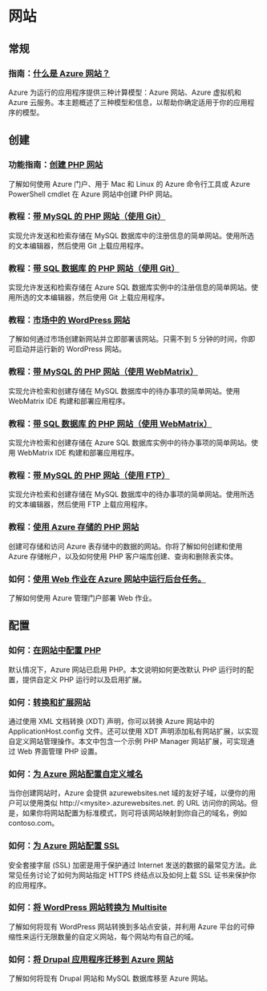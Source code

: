 <properties 
  pageTitle="Php-网站 - Azure 微软云"
  metakeywords="" 
  description="" 
  services="" 
  documentationCenter="php" 
  authors="" 
  manager="Tiffena" 
  editor="EricChen"/>


<h1 id="menu-php-websites">网站</h1>
<h2 id="header-0">常规</h2>
<h3>指南：<a href="/documentation/articles/fundamentals-application-models/#WebSites" ms.pgarea="content" ms.cmpgrp="body" ms.cmptyp="link" ms.cmpnm="什么是 Azure 网站？" ms.title="" km.title="" ms.interactiontype="1">什么是 Azure 网站？</a></h3>
<p>Azure 为运行的应用程序提供三种计算模型：Azure 网站、Azure 虚拟机和 Azure 云服务。本主题概述了三种模型和信息，以帮助你确定适用于你的应用程序的模型。</p>
<h2 id="header-1">创建</h2>
<h3>功能指南：<a href="/documentation/articles/web-sites-php-create-web-sites/" ms.pgarea="content" ms.cmpgrp="body" ms.cmptyp="link" ms.cmpnm="创建 PHP 网站" ms.title="" km.title="" ms.interactiontype="1">创建 PHP 网站</a></h3>
<p>了解如何使用 Azure 门户、用于 Mac 和 Linux 的 Azure 命令行工具或 Azure PowerShell cmdlet 在 Azure 网站中创建 PHP 网站。</p>
<h3>教程：<a href="/documentation/articles/web-sites-php-mysql-deploy-use-git/" ms.pgarea="content" ms.cmpgrp="body" ms.cmptyp="link" ms.cmpnm="带 MySQL 的 PHP 网站（使用 Git）" ms.title="" km.title="" ms.interactiontype="1">带 MySQL 的 PHP 网站（使用 Git）</a></h3>
<p>实现允许发送和检索存储在 MySQL 数据库中的注册信息的简单网站。使用所选的文本编辑器，然后使用 Git 上载应用程序。</p>
<h3>教程：<a href="/documentation/articles/web-sites-php-sql-database-deploy-use-git/" ms.pgarea="content" ms.cmpgrp="body" ms.cmptyp="link" ms.cmpnm="带 SQL 数据库 的 PHP 网站（使用 Git）" ms.title="" km.title="" ms.interactiontype="1">带 SQL 数据库 的 PHP 网站（使用 Git）</a></h3>
<p>实现允许发送和检索存储在 Azure SQL 数据库实例中的注册信息的简单网站。使用所选的文本编辑器，然后使用 Git 上载应用程序。</p>
<h3>教程：<a href="/documentation/articles/web-sites-php-web-site-gallery/" ms.pgarea="content" ms.cmpgrp="body" ms.cmptyp="link" ms.cmpnm="市场中的 WordPress 网站" ms.title="" km.title="" ms.interactiontype="1">市场中的 WordPress 网站</a></h3>
<p>了解如何通过市场创建新网站并立即部署该网站。只需不到 5 分钟的时间，你即可启动并运行新的 WordPress 网站。</p>
<h3>教程：<a href="/documentation/articles/web-sites-php-mysql-use-webmatrix/" ms.pgarea="content" ms.cmpgrp="body" ms.cmptyp="link" ms.cmpnm="带 MySQL 的 PHP 网站（使用 WebMatrix）" ms.title="" km.title="" ms.interactiontype="1">带 MySQL 的 PHP 网站（使用 WebMatrix）</a></h3>
<p>实现允许检索和创建存储在 MySQL 数据库中的待办事项的简单网站。使用 WebMatrix IDE 构建和部署应用程序。</p>
<h3>教程：<a href="/documentation/articles/web-sites-php-sql-database-use-webmatrix/" ms.pgarea="content" ms.cmpgrp="body" ms.cmptyp="link" ms.cmpnm="带 SQL 数据库 的 PHP 网站（使用 WebMatrix）" ms.title="" km.title="" ms.interactiontype="1">带 SQL 数据库 的 PHP 网站（使用 WebMatrix）</a></h3>
<p>实现允许检索和创建存储在 Azure SQL 数据库实例中的待办事项的简单网站。使用 WebMatrix IDE 构建和部署应用程序。</p>
<h3>教程：<a href="/documentation/articles/web-sites-php-mysql-deploy-use-ftp/" ms.pgarea="content" ms.cmpgrp="body" ms.cmptyp="link" ms.cmpnm="带 MySQL 的 PHP 网站（使用 FTP）" ms.title="" km.title="" ms.interactiontype="1">带 MySQL 的 PHP 网站（使用 FTP）</a></h3>
<p>实现允许检索和创建存储在 MySQL 数据库中的待办事项的简单网站。使用所选的文本编辑器，然后使用 FTP 上载应用程序。</p>
<h3>教程：<a href="/documentation/articles/web-sites-php-storage/" ms.pgarea="content" ms.cmpgrp="body" ms.cmptyp="link" ms.cmpnm="使用 Azure 存储的 PHP 网站" ms.title="" km.title="" ms.interactiontype="1">使用 Azure 存储的 PHP 网站</a></h3>
<p>创建可存储和访问 Azure 表存储中的数据的网站。你将了解如何创建和使用 Azure 存储帐户，以及如何使用 PHP 客户端库创建、查询和删除表实体。</p>
<h3>如何：<a href="/documentation/articles/web-sites-create-web-jobs/" ms.pgarea="content" ms.cmpgrp="body" ms.cmptyp="link" ms.cmpnm="使用 Web 作业在 Azure 网站中运行后台任务。" ms.title="" km.title="" ms.interactiontype="1">使用 Web 作业在 Azure 网站中运行后台任务。</a></h3>
<p>了解如何使用 Azure 管理门户部署 Web 作业。</p>
<h2 id="header-2">配置</h2>
<h3>如何：<a href="/documentation/articles/web-sites-php-configure/" ms.pgarea="content" ms.cmpgrp="body" ms.cmptyp="link" ms.cmpnm="在网站中配置 PHP" ms.title="" km.title="" ms.interactiontype="1">在网站中配置 PHP</a></h3>
<p>默认情况下，Azure 网站已启用 PHP。本文说明如何更改默认 PHP 运行时的配置，提供自定义 PHP 运行时以及启用扩展。</p>
<h3>如何：<a href="/documentation/articles/web-sites-transform-extend/" ms.pgarea="content" ms.cmpgrp="body" ms.cmptyp="link" ms.cmpnm="转换和扩展网站" ms.title="" km.title="" ms.interactiontype="1">转换和扩展网站</a></h3>
<p>通过使用 XML 文档转换 (XDT) 声明，你可以转换 Azure 网站中的 ApplicationHost.config 文件。还可以使用 XDT 声明添加私有网站扩展，以实现自定义网站管理操作。本文中包含一个示例 PHP Manager 网站扩展，可实现通过 Web 界面管理 PHP 设置。</p>
<h3>如何：<a href="/documentation/articles/web-sites-custom-domain-name/" ms.pgarea="content" ms.cmpgrp="body" ms.cmptyp="link" ms.cmpnm="为 Azure 网站配置自定义域名" ms.title="" km.title="" ms.interactiontype="1">为 Azure 网站配置自定义域名</a></h3>
<p>当你创建网站时，Azure 会提供 azurewebsites.net 域的友好子域，以便你的用户可以使用类似 http://&lt;mysite&gt;.azurewebsites.net. 的 URL 访问你的网站。但是，如果你将网站配置为标准模式，则可将该网站映射到你自己的域名，例如 contoso.com。</p>
<h3>如何：<a href="/documentation/articles/web-sites-configure-ssl-certificate/" ms.pgarea="content" ms.cmpgrp="body" ms.cmptyp="link" ms.cmpnm="为 Azure 网站配置 SSL" ms.title="" km.title="" ms.interactiontype="1">为 Azure 网站配置 SSL</a></h3>
<p>安全套接字层 (SSL) 加密是用于保护通过 Internet 发送的数据的最常见方法。此常见任务讨论了如何为网站指定 HTTPS 终结点以及如何上载 SSL 证书来保护你的应用程序。</p>
<h3>如何：<a href="/documentation/articles/web-sites-php-convert-wordpress-multisite/" ms.pgarea="content" ms.cmpgrp="body" ms.cmptyp="link" ms.cmpnm="将 WordPress 网站转换为 Multisite" ms.title="" km.title="" ms.interactiontype="1">将 WordPress 网站转换为 Multisite</a></h3>
<p>了解如何将现有 WordPress 网站转换到多站点安装，并利用 Azure 平台的可伸缩性来运行无限数量的自定义网站，每个网站均有自己的域。</p>
<h3>如何：<a href="/documentation/articles/web-sites-php-migrate-drupal/" ms.pgarea="content" ms.cmpgrp="body" ms.cmptyp="link" ms.cmpnm="将 Drupal 应用程序迁移到 Azure 网站" ms.title="" km.title="" ms.interactiontype="1">将 Drupal 应用程序迁移到 Azure 网站</a></h3>
<p>了解如何将现有 Drupal 网站和 MySQL 数据库移至 Azure 网站。</p>
